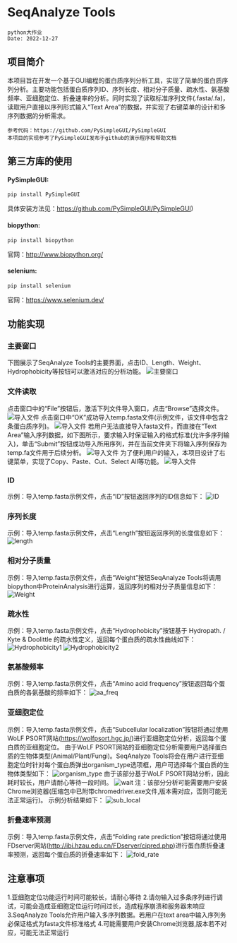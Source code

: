 # SeqAnalyze Tools
    python大作业
    Date: 2022-12-27
## 项目简介
本项目旨在开发一个基于GUI编程的蛋白质序列分析工具，实现了简单的蛋白质序列分析。主要功能包括蛋白质序列ID、序列长度、相对分子质量、疏水性、氨基酸频率、亚细胞定位、折叠速率的分析。同时实现了读取标准序列文件(.fasta/.fa)，读取用户直接以序列形式输入“Text Area”的数据，并实现了右键菜单的设计和多序列数据的分析需求。
    
    参考代码：https://github.com/PySimpleGUI/PySimpleGUI
    本项目的实现参考了PySimpleGUI发布于github的演示程序和帮助文档
## 第三方库的使用
#### PySimpleGUI:
    
    pip install PySimpleGUI
具体安装方法见：https://github.com/PySimpleGUI/PySimpleGUI)
#### biopython:

    pip install biopython
官网：http://www.biopython.org/
#### selenium:
    
    pip install selenium
官网：https://www.selenium.dev/
## 功能实现
### 主要窗口
下图展示了SeqAnalyze Tools的主要界面，点击ID、Length、Weight、Hydrophobicity等按钮可以激活对应的分析功能。
![主要窗口](./img/main.png "main")
### 文件读取
点击窗口中的“File”按钮后，激活下列文件导入窗口，点击“Browse”选择文件。
![导入文件](./img/File.png "Fasta File")
点击窗口中“OK”成功导入temp.fasta文件(示例文件，该文件中包含2条蛋白质序列)。
![导入文件](./img/File2.png "Fasta File")
若用户无法直接导入fasta文件，而直接在“Text Area”输入序列数据，如下图所示，要求输入时保证输入的格式标准(允许多序列输入)，单击“Submit”按钮成功导入所用序列，并在当前文件夹下将输入序列保存为temp.fa文件用于后续分析。
![导入文件](./img/multline.png "multline")
为了便利用户的输入，本项目设计了右键菜单，实现了Copy、Paste、Cut、Select All等功能。
![导入文件](./img/right_menu.png "right_menu")
### ID
示例：导入temp.fasta示例文件，点击“ID”按钮返回序列的ID信息如下：
![ID](./img/ID.png "ID")
### 序列长度
示例：导入temp.fasta示例文件，点击“Length”按钮返回序列的长度信息如下：
![length](./img/Length.png "Length")
### 相对分子质量
示例：导入temp.fasta示例文件，点击“Weight”按钮SeqAnalyze Tools将调用biopython中ProteinAnalysis进行运算，返回序列的相对分子质量信息如下：
![Weight](./img/Weight.png "Weight")
### 疏水性
示例：导入temp.fasta示例文件，点击“Hydrophobicity”按钮基于 Hydropath. / Kyte & Doolittle 的疏水性定义，返回每个蛋白质的疏水性曲线如下：
![Hydrophobicity1](./img/Hydrophobicity1.png "Hydrophobicity1")
![Hydrophobicity2](./img/Hydrophobicity2.png "Hydrophobicity2")
### 氨基酸频率
示例：导入temp.fasta示例文件，点击“Amino acid frequency”按钮返回每个蛋白质的各氨基酸的频率如下：
![aa_freq](./img/aa_freq.png "aa_freq")
### 亚细胞定位
示例：导入temp.fasta示例文件，点击“Subcellular localization”按钮将通过使用WoLF PSORT网站(https://wolfpsort.hgc.jp/)进行亚细胞定位分析，返回每个蛋白质的亚细胞定位。
由于WoLF PSORT网站的亚细胞定位分析需要用户选择蛋白质的生物体类型(Animal/Plant/Fungi)。SeqAnalyze Tools将会在用户进行亚细胞定位时针对每个蛋白质弹出organism_type选项框，用户可选择每个蛋白质的生物体类型如下：
![organism_type](./img/organism_type.png "organism_type")
由于该部分基于WoLF PSORT网站分析，因此耗时较长，用户请耐心等待一段时间。
![wait](./img/wait.png "wait")
注：该部分分析可能需要用户安装Chrome浏览器(压缩包中已附带chromedriver.exe文件,版本需对应，否则可能无法正常运行)。
示例分析结果如下：
![sub_local](./img/sub_local.png "sub_local")
### 折叠速率预测
示例：导入temp.fasta示例文件，点击“Folding rate prediction”按钮将通过使用FDserver网站(http://ibi.hzau.edu.cn/FDserver/cipred.php)进行蛋白质折叠速率预测，返回每个蛋白质的折叠速率如下：
![fold_rate](./img/fold_rate.png "fold_rate")

## 注意事项
1.亚细胞定位功能运行时间可能较长，请耐心等待
2.请勿输入过多条序列进行调试，可能会造成亚细胞定位运行时间过长，造成程序崩溃和服务器未响应
3.SeqAnalyze Tools允许用户输入多序列数据。若用户在text area中输入序列务必保证格式为fasta文件标准格式
4.可能需要用户安装Chrome浏览器,版本若不对应，可能无法正常运行
